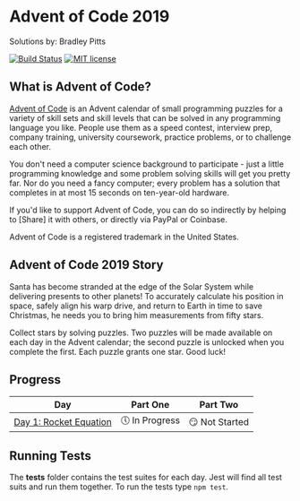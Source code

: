 # Advent of Code 2019
Solutions by: Bradley Pitts

[![Build Status](https://travis-ci.org/BPitts8019/Advent-of-Code-2019.png?branch=master)](https://travis-ci.org/BPitts8019/Advent-of-Code-2019) [![MIT license](https://img.shields.io/badge/License-MIT-blue.svg)](https://opensource.org/licenses/MIT)


## What is Advent of Code?
[Advent of Code](https://adventofcode.com/2019/about) is an Advent calendar of small programming puzzles for a variety of skill sets and skill levels that can be solved in any programming language you like. People use them as a speed contest, interview prep, company training, university coursework, practice problems, or to challenge each other.

You don't need a computer science background to participate - just a little programming knowledge and some problem solving skills will get you pretty far. Nor do you need a fancy computer; every problem has a solution that completes in at most 15 seconds on ten-year-old hardware.

If you'd like to support Advent of Code, you can do so indirectly by helping to [Share] it with others, or directly via PayPal or Coinbase.

Advent of Code is a registered trademark in the United States.

## Advent of Code 2019 Story
Santa has become stranded at the edge of the Solar System while delivering presents to other planets! To accurately calculate his position in space, safely align his warp drive, and return to Earth in time to save Christmas, he needs you to bring him measurements from fifty stars.

Collect stars by solving puzzles. Two puzzles will be made available on each day in the Advent calendar; the second puzzle is unlocked when you complete the first. Each puzzle grants one star. Good luck!

## Progress

| Day  | Part One | Part Two | 
|---|:---:|:---:|
|[Day 1: Rocket Equation](https://github.com/BPitts8019/Advent-of-Code-2019)  | :clock5: In Progress | :smirk: Not Started |


## Running Tests

The __tests__ folder contains the test suites for each day. Jest will find all test suits and run them together. To run the tests type `npm test`.